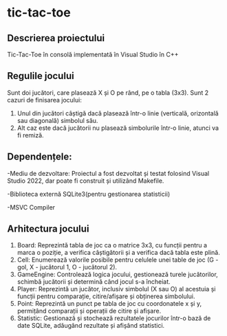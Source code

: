 # tic-tac-toe

## Descrierea proiectului
Tic-Tac-Toe în consolă implementată în Visual Studio în C++

## Regulile jocului
Sunt doi jucători, care plasează X și O pe rând, pe o tabla (3x3). Sunt 2 cazuri de finisarea jocului: 

1. Unul din jucători câștigă dacă plasează într-o linie (verticală, orizontală sau diagonală) simbolul său.
2. Alt caz este dacă jucătorii nu plasează simbolurile într-o linie, atunci va fi remiză.

## Dependențele:
-Mediu de dezvoltare: Proiectul a fost dezvoltat și testat folosind Visual Studio 2022, dar poate fi construit și utilizând Makefile.

-Biblioteca externă SQLite3(pentru gestionarea statisticii)

-MSVC Compiler

## Arhitectura jocului
1. Board: Reprezintă tabla de joc ca o matrice 3x3, cu funcții pentru a marca o poziție, a verifica câștigătorii și a verifica dacă tabla este plină.
2. Cell: Enumerează valorile posibile pentru celulele unei table de joc (G - gol, X - jucătorul 1, O - jucătorul 2).
3. GameEngine: Controlează logica jocului, gestionează turele jucătorilor, schimbă jucătorii și determină când jocul s-a încheiat.
4. Player: Reprezintă un jucător, inclusiv simbolul (X sau O) al acestuia și funcții pentru comparație, citire/afișare și obținerea simbolului.
5. Point: Reprezintă un punct pe tabla de joc cu coordonatele x și y, permițând comparații și operații de citire și afișare.
6. Statistic: Gestionază și stochează rezultatele jocurilor într-o bază de date SQLite, adăugând rezultate și afișând statistici.